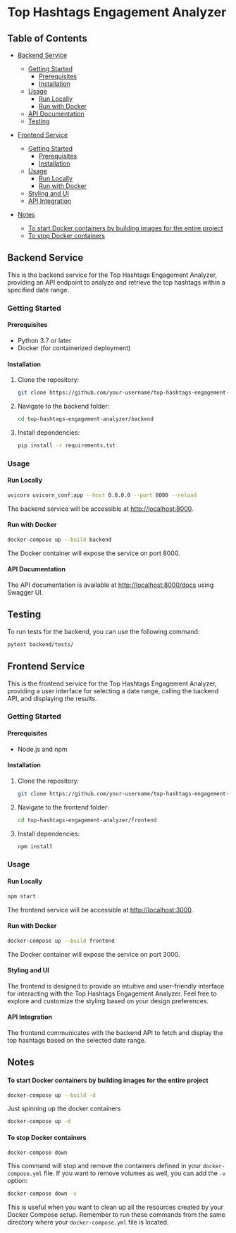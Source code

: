 # Top Hashtags Engagement Analyzer

## Table of Contents

- [Backend Service](#backend-service)

  - [Getting Started](#getting-started)
    - [Prerequisites](#prerequisites)
    - [Installation](#installation)
  - [Usage](#usage)
    - [Run Locally](#run-locally)
    - [Run with Docker](#run-with-docker)
  - [API Documentation](#api-documentation)
  - [Testing](#testing)

- [Frontend Service](#frontend-service)

  - [Getting Started](#getting-started-1)
    - [Prerequisites](#prerequisites-1)
    - [Installation](#installation-1)
  - [Usage](#usage-1)
    - [Run Locally](#run-locally-1)
    - [Run with Docker](#run-with-docker-1)
  - [Styling and UI](#styling-and-ui)
  - [API Integration](#api-integration)

- [Notes](#notes)

  - [To start Docker containers by building images for the entire project](#to-start-docker-containers-by-building-images-for-the-entire-project)
  - [To stop Docker containers](#to-stop-docker-containers)

## Backend Service

This is the backend service for the Top Hashtags Engagement Analyzer, providing an API endpoint to analyze and retrieve the top hashtags within a specified date range.

### Getting Started

#### Prerequisites

- Python 3.7 or later
- Docker (for containerized deployment)

#### Installation

1. Clone the repository:

   ```bash
   git clone https://github.com/your-username/top-hashtags-engagement-analyzer.git
   ```

2. Navigate to the backend folder:

   ```bash
   cd top-hashtags-engagement-analyzer/backend
   ```

3. Install dependencies:

   ```bash
   pip install -r requirements.txt
   ```

### Usage

#### Run Locally

```bash
uvicorn uvicorn_conf:app --host 0.0.0.0 --port 8000 --reload
```

The backend service will be accessible at [http://localhost:8000](http://localhost:8000).

#### Run with Docker

```bash
docker-compose up --build backend
```

The Docker container will expose the service on port 8000.

#### API Documentation

The API documentation is available at [http://localhost:8000/docs](http://localhost:8000/docs) using Swagger UI.

## Testing

To run tests for the backend, you can use the following command:

```bash
pytest backend/tests/
```

## Frontend Service

This is the frontend service for the Top Hashtags Engagement Analyzer, providing a user interface for selecting a date range, calling the backend API, and displaying the results.

### Getting Started

#### Prerequisites

- Node.js and npm

#### Installation

1. Clone the repository:

   ```bash
   git clone https://github.com/your-username/top-hashtags-engagement-analyzer.git
   ```

2. Navigate to the frontend folder:

   ```bash
   cd top-hashtags-engagement-analyzer/frontend
   ```

3. Install dependencies:

   ```bash
   npm install
   ```

### Usage

#### Run Locally

```bash
npm start
```

The frontend service will be accessible at [http://localhost:3000](http://localhost:3000).

#### Run with Docker

```bash
docker-compose up --build frontend
```

The Docker container will expose the service on port 3000.

#### Styling and UI

The frontend is designed to provide an intuitive and user-friendly interface for interacting with the Top Hashtags Engagement Analyzer. Feel free to explore and customize the styling based on your design preferences.

#### API Integration

The frontend communicates with the backend API to fetch and display the top hashtags based on the selected date range.

## Notes

#### To start Docker containers by building images for the entire project

```bash
docker-compose up --build -d
```

Just spinning up the docker containers

```bash
docker-compose up -d
```

#### To stop Docker containers

```bash
docker-compose down
```

This command will stop and remove the containers defined in your `docker-compose.yml` file. If you want to remove volumes as well, you can add the `-v` option:

```bash
docker-compose down -v
```

This is useful when you want to clean up all the resources created by your Docker Compose setup. Remember to run these commands from the same directory where your `docker-compose.yml` file is located.
